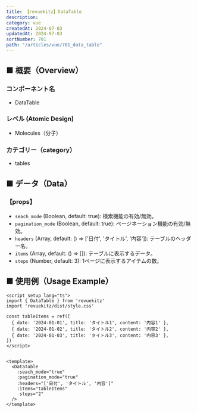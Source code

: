 ```yaml
---
title: 【revuekitz】DataTable
description:
category: vue
createdAt: 2024-07-03
updatedAt: 2024-07-03
sortNumber: 701
path: "/articles/vue/701_data_table"
---
```


<nuxt-content-wrapper>

## ■ 概要（Overview）
### コンポーネント名
- DataTable

### レベル (Atomic Design)
- Molecules（分子）

### カテゴリー（category）
- tables

## ■ データ（Data）

### 【props】

- `seach_mode` (Boolean, default: true): 検索機能の有効/無効。
- `pagination_mode` (Boolean, default: true): ページネーション機能の有効/無効。
- `headers` (Array, default: () => ['日付', 'タイトル', '内容']): テーブルのヘッダー名。
- `items` (Array, default: () => []): テーブルに表示するデータ。
- `steps` (Number, default: 3): 1ページに表示するアイテムの数。

## ■ 使用例（Usage Example）

```vue
<script setup lang="ts">
import { DataTable } from 'revuekitz'
import 'revuekitz/dist/style.css'

const tableItems = ref([
  { date: '2024-01-01', title: 'タイトル1', content: '内容1' },
  { date: '2024-01-02', title: 'タイトル2', content: '内容2' },
  { date: '2024-01-03', title: 'タイトル3', content: '内容3' },
])
</script>


<template>
  <DataTable
    :seach_mode="true"
    :pagination_mode="true"
    :headers="['日付', 'タイトル', '内容']"
    :items="tableItems"
     steps="2"
  />
</template>


```

</nuxt-content-wrapper>